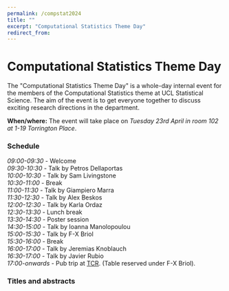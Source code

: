 ```yaml
---
permalink: /compstat2024
title: ""
excerpt: "Computational Statistics Theme Day"
redirect_from: 
---
```


# Computational Statistics Theme Day

The "Computational Statistics Theme Day" is a whole-day internal event for the members of the Computational Statistics theme at UCL Statistical Science. The aim of the event is to get everyone together to discuss exciting research directions in the department.

**When/where:** The event will take place on **Tuesday 23rd April* in *room 102 at 1-19 Torrington Place**.

### Schedule

*09:00-09:30* - Welcome \
*09:30-10:30* -	Talk by Petros Dellaportas \
*10:00-10:30* -	Talk by Sam Livingstone \
*10:30-11:00*	- Break \
*11:00-11:30* - Talk by Giampiero Marra \
*11:30-12:30*	- Talk by Alex Beskos \
*12:00-12:30* - Talk by Karla Ordaz \
*12:30-13:30* - Lunch break \
*13:30-14:30*	- Poster session \
*14:30-15:00*	- Talk by Ioanna Manolopoulou \
*15:00-15:30*	- Talk by F-X Briol \
*15:30-16:00*	- Break \
*16:00-17:00*	- Talk by Jeremias Knoblauch \
*16:30-17:00*	- Talk by Javier Rubio \
*17:00-onwards* - Pub trip at [TCR](https://bartcr.com). (Table reserved under F-X Briol).

### Titles and abstracts
